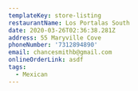 ```yaml
---
templateKey: store-listing
restaurantName: Los Portalas South
date: 2020-03-26T02:36:38.281Z
address: 55 Maryville Cove
phoneNumber: '7312894890'
email: chancesmithb@gmail.com
onlineOrderLink: asdf
tags:
  - Mexican
---
```

